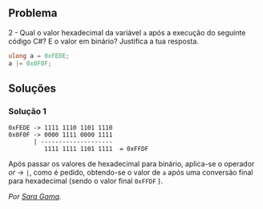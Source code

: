 ## Problema

2 - Qual o valor hexadecimal da variável `a` após a execução do seguinte código
C#? E o valor em binário? Justifica a tua resposta.

```cs
ulong a = 0xFEDE;
a |= 0x0F0F;
```

## Soluções

### Solução 1

```text
0xFEDE -> 1111 1110 1101 1110
0x0F0F -> 0000 1111 0000 1111
       | --------------------
          1111 1111 1101 1111  = 0xFFDF
```

Após passar os valores de hexadecimal para binário, aplica-se o operador 
*or* -> `|`, como é pedido, obtendo-se o valor de `a` após uma conversão 
final para hexadecimal (sendo o valor final `0xFFDF` ).

*Por [Sara Gama](https://github.com/serapinta).*